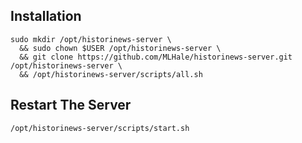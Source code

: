 ## Installation

```
sudo mkdir /opt/historinews-server \
  && sudo chown $USER /opt/historinews-server \
  && git clone https://github.com/MLHale/historinews-server.git /opt/historinews-server \
  && /opt/historinews-server/scripts/all.sh
```

## Restart The Server

```
/opt/historinews-server/scripts/start.sh
```

